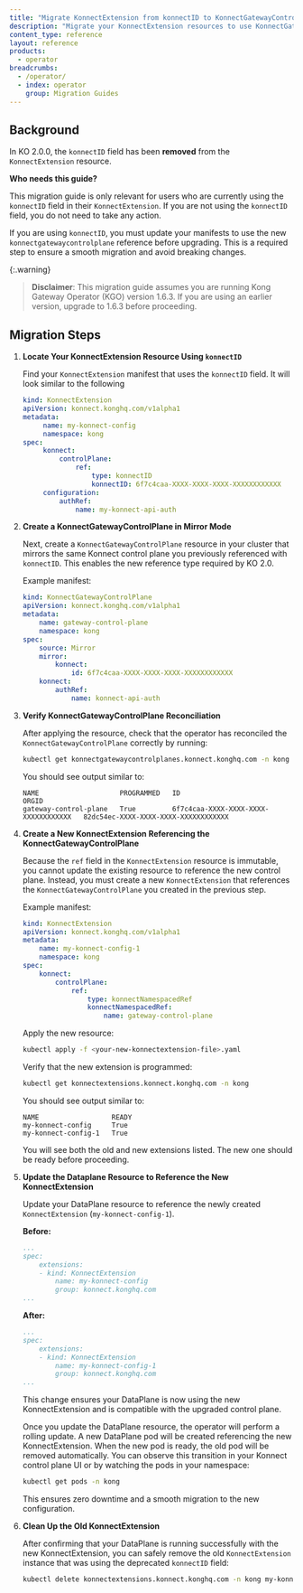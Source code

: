 ```yaml
---
title: "Migrate KonnectExtension from konnectID to KonnectGatewayControlPlane"
description: "Migrate your KonnectExtension resources to use KonnectGatewayControlPlane before upgrading to KO 2.0.0."
content_type: reference
layout: reference
products:
  - operator
breadcrumbs:
  - /operator/
  - index: operator
    group: Migration Guides
---
```


## Background


In KO 2.0.0, the `konnectID` field has been **removed** from the `KonnectExtension` resource. 

**Who needs this guide?**


This migration guide is only relevant for users who are currently using the `konnectID` field in their `KonnectExtension`. If you are not using the `konnectID` field, you do not need to take any action.

If you are using `konnectID`, you must update your manifests to use the new `konnectgatewaycontrolplane` reference before upgrading. This is a required step to ensure a smooth migration and avoid breaking changes.

{:.warning}
> **Disclaimer**: This migration guide assumes you are running Kong Gateway Operator (KGO) version 1.6.3. If you are using an earlier version, upgrade to 1.6.3 before proceeding.

## Migration Steps


1. **Locate Your KonnectExtension Resource Using `konnectID`**

    Find your `KonnectExtension` manifest that uses the `konnectID` field. It will look similar to the following
    
    ```yaml
    kind: KonnectExtension
    apiVersion: konnect.konghq.com/v1alpha1
    metadata:
    	 name: my-konnect-config
    	 namespace: kong
    spec:
    	 konnect:
    		 controlPlane:
    			 ref:
    				 type: konnectID
    				 konnectID: 6f7c4caa-XXXX-XXXX-XXXX-XXXXXXXXXXXX
    	 configuration:
    		 authRef:
    			 name: my-konnect-api-auth
    ```

2. **Create a KonnectGatewayControlPlane in Mirror Mode**

    Next, create a `KonnectGatewayControlPlane` resource in your cluster that mirrors the same Konnect control plane you previously referenced with `konnectID`. This enables the new reference type required by KO 2.0.

     Example manifest:
     ```yaml
     kind: KonnectGatewayControlPlane
     apiVersion: konnect.konghq.com/v1alpha1
     metadata:
    	 name: gateway-control-plane
    	 namespace: kong
     spec:
    	 source: Mirror
    	 mirror:
    		 konnect:
    			 id: 6f7c4caa-XXXX-XXXX-XXXX-XXXXXXXXXXXX
    	 konnect:
    		 authRef:
    			 name: konnect-api-auth
    ```
 
3. **Verify KonnectGatewayControlPlane Reconciliation**

    After applying the resource, check that the operator has reconciled the `KonnectGatewayControlPlane` correctly by running:

    ```bash
    kubectl get konnectgatewaycontrolplanes.konnect.konghq.com -n kong
    ```

    You should see output similar to:

    ```
    NAME                    PROGRAMMED   ID                                     ORGID
    gateway-control-plane   True         6f7c4caa-XXXX-XXXX-XXXX-XXXXXXXXXXXX   82dc54ec-XXXX-XXXX-XXXX-XXXXXXXXXXXX 
    ```
 
 4. **Create a New KonnectExtension Referencing the KonnectGatewayControlPlane**
 
     Because the `ref` field in the `KonnectExtension` resource is immutable, you cannot update the existing resource to reference the new control plane. Instead, you must create a new `KonnectExtension` that references the `KonnectGatewayControlPlane` you created in the previous step.
    
     Example manifest:
     ```yaml
     kind: KonnectExtension
     apiVersion: konnect.konghq.com/v1alpha1
     metadata:
    	 name: my-konnect-config-1
    	 namespace: kong
     spec:
    	 konnect:
    		 controlPlane:
    			 ref:
    				 type: konnectNamespacedRef
    				 konnectNamespacedRef:
    					 name: gateway-control-plane
     ```
    
     Apply the new resource:
     ```bash
     kubectl apply -f <your-new-konnectextension-file>.yaml
     ```
    
     Verify that the new extension is programmed:
     ```bash
     kubectl get konnectextensions.konnect.konghq.com -n kong
     ```
     You should see output similar to:
     ```
     NAME                  READY
     my-konnect-config     True
     my-konnect-config-1   True
     ```
     You will see both the old and new extensions listed. The new one should be ready before proceeding.
 
5. **Update the Dataplane Resource to Reference the New KonnectExtension**

    Update your DataPlane resource to reference the newly created `KonnectExtension` (`my-konnect-config-1`).

    **Before:**
    ```yaml
    ...
    spec:
    	extensions:
    	- kind: KonnectExtension
    		name: my-konnect-config
    		group: konnect.konghq.com
    ...
    ```

    **After:**
    ```yaml
    ...
    spec:
    	extensions:
    	- kind: KonnectExtension
    		name: my-konnect-config-1
    		group: konnect.konghq.com
    ...
    ```

    This change ensures your DataPlane is now using the new KonnectExtension and is compatible with the upgraded control plane. 

    Once you update the DataPlane resource, the operator will perform a rolling update. A new DataPlane pod will be created referencing the new KonnectExtension. When the new pod is ready, the old pod will be removed automatically. You can observe this transition in your Konnect control plane UI or by watching the pods in your namespace:

    ```bash
    kubectl get pods -n kong
    ```

    This ensures zero downtime and a smooth migration to the new configuration.

6. **Clean Up the Old KonnectExtension**

    After confirming that your DataPlane is running successfully with the new KonnectExtension, you can safely remove the old `KonnectExtension` instance that was using the deprecated `konnectID` field:
    
    ```bash
    kubectl delete konnectextensions.konnect.konghq.com -n kong my-konnect-config
    ```